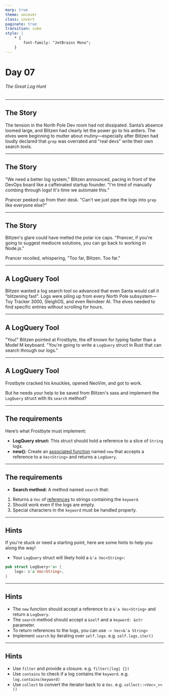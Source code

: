 ```yaml
---
marp: true
theme: uncover
class: invert
paginate: true
transition: cube
style: |
    * {
        font-family: "JetBrains Mono";
    }
---
```


# Day 07

###### The Great Log Hunt

---

## The Story

The tension in the North Pole Dev room had not dissipated. Santa’s absence loomed large, and Blitzen had clearly let the power go to his antlers. The elves were beginning to mutter about mutiny—especially after Blitzen had loudly declared that `grep` was overrated and "real devs" write their own search tools.

---

## The Story

"We need a better log system," Blitzen announced, pacing in front of the DevOps board like a caffeinated startup founder. "I'm tired of manually combing through logs! It's time we automate this."

Prancer peeked up from their desk. "Can't we just pipe the logs into `grep` like everyone else?"

---

## The Story

Blitzen's glare could have melted the polar ice caps. "Prancer, if you're going to suggest mediocre solutions, you can go back to working in Node.js."

Prancer recoiled, whispering, "Too far, Blitzen. Too far."

---

## A LogQuery Tool

Blitzen wanted a log search tool so advanced that even Santa would call it "blitzening fast". Logs were piling up from every North Pole subsystem—Toy Tracker 3000, SleighOS, and even Reindeer AI. The elves needed to find specific entries without scrolling for hours.

---

## A LogQuery Tool

"You!" Blitzen pointed at Frostbyte, the elf known for typing faster than a Model M keyboard. "You're going to write a `LogQuery` struct in Rust that can search through our logs."

---

## A LogQuery Tool

Frostbyte cracked his knuckles, opened NeoVim, and got to work.

But he needs your help to be saved from Blitzen's sass and implement the `LogQuery` struct with its `search` method?

---

## The requirements

Here’s what Frostbyte must implement:

- **LogQuery struct:** This struct should hold a reference to a slice of `String` logs.
- **new():** Create an [associated function](https://www.rustfinity.com/learn/rust/structs/implementing-methods#associated-functions) named `new` that accepts a reference to a `Vec<String>` and returns a `LogQuery`.

---

## The requirements

- **Search method:** A method named `search` that:

1. Returns a `Vec` of [references](https://www.rustfinity.com/learn/rust/ownership/borrowing) to strings containing the `keyword`.
2. Should work even if the logs are empty.
3. Special characters in the `keyword` must be handled properly.

---

## Hints

If you're stuck or need a starting point, here are some hints to help you along the way!

- Your `LogQuery` struct will likely hold a `&'a Vec<String>`:

```rust
pub struct LogQuery<'a> {
    logs: &'a Vec<String>,
}
```

---

## Hints

- The `new` function should accept a reference to a `&'a Vec<String>` and return a `LogQuery`.
- The `search` method should accept a `&self` and a `keyword: &str` parameter.
- To return references to the logs, you can use `-> Vec<&'a String>`
- Implement `search` by iterating over `self.logs`. e.g. `self.logs.iter()`

---

## Hints

- Use `filter` and provide a closure. e.g. `filter(|log| {})`
- Use `contains` to check if a log contains the `keyword`. e.g. `log.contains(keyword)`
- Use `collect` to convert the iterator back to a `Vec`. e.g. `collect::<Vec<_>>()`
